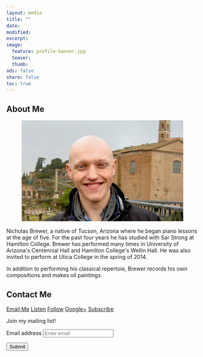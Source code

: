 ```yaml
---
layout: media
title: ""
date:
modified:
excerpt:
image:
  feature: profile-banner.jpg
  teaser:
  thumb:
ads: false
share: false
toc: true
---
```


## About Me

<figure>
  <img src="/images/profile.jpg">
</figure>

Nicholas Brewer, a native of Tucson, Arizona where he began piano lessons at the age of five. For the past four years he has studied with Sar Strong at Hamilton College. Brewer has performed many times in University of Arizona's Centennial Hall and Hamilton College's Wellin Hall. He was also invited to perform at Utica College in the spring of 2014.

In addition to performing his classical repertoie, Brewer records his own compositions and makes oil paintings.

## Contact Me

<p><a href="mailto:bricknewer@gmail.com" class="btn-social envelope"><i class="fa fa-envelope" aria-hidden="true"></i> Email Me</a>
<a href="https://soundcloud.com/newerbricks" class="btn-social soundcloud"><i class="fa fa-soundcloud" aria-hidden="true"></i> Listen</a>
<a href="https://twitter.com/nicholasbrewer" class="btn-social twitter"><i class="fa fa-twitter" aria-hidden="true"></i> Follow</a>
<a href="https://plus.google.com/100145965449481004623" class="btn-social google-plus"><i class="fa fa-google-plus" aria-hidden="true"></i> Google+</a>
<a href="https://www.youtube.com/channel/UCQLsWuqFpviF99ylnXzz-Zw" class="btn-social youtube"><i class="fa fa-youtube" aria-hidden="true"></i> Subscribe</a></p>

Join my mailing list!

<form method="POST" action="http://forms.brace.io/nbrewermusic@gmail.com">

  <div class="form-group">
    <label for="exampleInputEmail1">Email address</label>
    <input name="_replyto" type="email" class="form-control" id="exampleInputEmail1" placeholder="Enter email">
  </div>


  <input type="hidden" name="_next" value="http://nicholasbrewer.net/secret/thank-you" />
  <input type="hidden" name="_subject" value="Mailing List Subscriber!" />

  <button type="submit" class="btn btn-primary">Submit</button>

</form>
